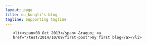 ```yaml
---
layout: page
title: ou_kongli's blog
tagline: Supporting tagline
---
```



<ul class="posts">

    <li><span>08 Oct 2013</span> &raquo; <a href="/test/2014/10/09/first-post">my first blog</a></li>

</ul>